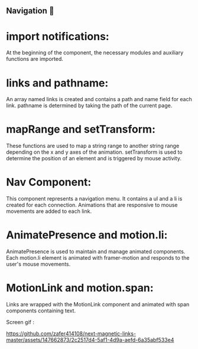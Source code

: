 ## Navigation 🧲

# import notifications:
At the beginning of the component, the necessary modules and auxiliary functions are imported.

# links and pathname: 
An array named links is created and contains a path and name field for each link. pathname is determined by taking the path of the current page.

# mapRange and setTransform: 
These functions are used to map a string range to another string range depending on the x and y axes of the animation. setTransform is used to determine the position of an element and is triggered by mouse activity.

# Nav Component:
This component represents a navigation menu. It contains a ul and a li is created for each connection. Animations that are responsive to mouse movements are added to each link.

# AnimatePresence and motion.li:
AnimatePresence is used to maintain and manage animated components. Each motion.li element is animated with framer-motion and responds to the user's mouse movements.

# MotionLink and motion.span: 
Links are wrapped with the MotionLink component and animated with span components containing text.

Screen gif : 


https://github.com/zafer414108/next-magnetic-links-master/assets/147662873/2c2517d4-5af1-4d9a-aefd-6a35abf533e4





